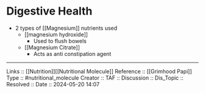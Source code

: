 # Digestive Health

- 2 types of [[Magnesium]] nutrients used
	- [[magnesium hydroxide]]
		- Used to flush bowels
	- [[Magnesium Citrate]]
		- Acts as anti constipation agent
---
Links :: [[Nutrition]][[Nutritional Molecule]]
Reference :: [[Grimhood Papi]]
Type :: #nutritional_molecule
Creator ::
TAF ::
Discussion ::
Dis_Topic :: 
Resolved ::
Date :: 2024-05-20 14:07
